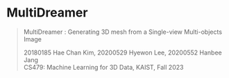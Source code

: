 # MultiDreamer
> MultiDreamer : Generating 3D mesh from a Single-view Multi-objects Image  
>
> 20180185 Hae Chan Kim, 20200529 Hyewon Lee, 20200552 Hanbee Jang  
> CS479: Machine Learning for 3D Data, KAIST, Fall 2023

